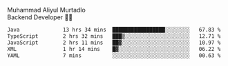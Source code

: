 Muhammad Aliyul Murtadlo
<br>
Backend Developer 👨‍💻
<br>
<!--START_SECTION:waka-->

```txt
Java              13 hrs 34 mins  █████████████████░░░░░░░░   67.83 %
TypeScript        2 hrs 32 mins   ███▒░░░░░░░░░░░░░░░░░░░░░   12.71 %
JavaScript        2 hrs 11 mins   ██▓░░░░░░░░░░░░░░░░░░░░░░   10.97 %
XML               1 hr 14 mins    █▓░░░░░░░░░░░░░░░░░░░░░░░   06.22 %
YAML              7 mins          ░░░░░░░░░░░░░░░░░░░░░░░░░   00.63 %
```

<!--END_SECTION:waka-->
